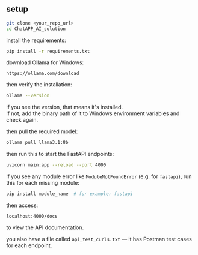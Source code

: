 ## setup 

```bash
git clone <your_repo_url>
cd ChatAPP_AI_solution
```

install the requirements:

```bash
pip install -r requirements.txt
```

download Ollama for Windows:

```url
https://ollama.com/download
```

then verify the installation:

```bash
ollama --version
```

if you see the version, that means it's installed.  
if not, add the binary path of it to Windows environment variables and check again.

then pull the required model:

```bash
ollama pull llama3.1:8b
```

then run this to start the FastAPI endpoints:

```bash
uvicorn main:app --reload --port 4000
```

if you see any module error like `ModuleNotFoundError` (e.g. for `fastapi`), run this for each missing module:

```bash
pip install module_name  # for example: fastapi
```

then access:

```
localhost:4000/docs
```

to view the API documentation.

you also have a file called `api_test_curls.txt` — it has Postman test cases for each endpoint.
